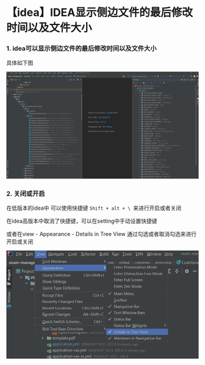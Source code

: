 # 【idea】IDEA显示侧边文件的最后修改时间以及文件大小


### 1. idea可以显示侧边文件的最后修改时间以及文件大小

具体如下图

![image-20241104104550056](./images/image-20241104104550056.png)

###  2. 关闭或开启

在低版本的idea中 可以使用快捷键 `Shift + alt + \ `来进行开启或者关闭

在idea高版本中取消了快捷键，可以在setting中手动设置快捷键

或者在view - Appearance - Details in Tree View 通过勾选或者取消勾选来进行开启或关闭

![image-20241104104655691](./images/image-20241104104655691.png)

